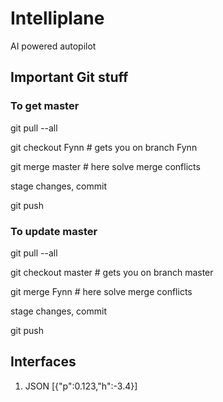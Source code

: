 # Intelliplane
AI powered autopilot 

## Important Git stuff

### To get master
git pull --all

git checkout Fynn      # gets you on branch Fynn

git merge master   # here solve merge conflicts

stage changes, commit

git push

### To update master
git pull --all

git checkout master      # gets you on branch master

git merge Fynn  # here solve merge conflicts

stage changes, commit

git push

## Interfaces
1. JSON [{"p":0.123,"h":-3.4}]
